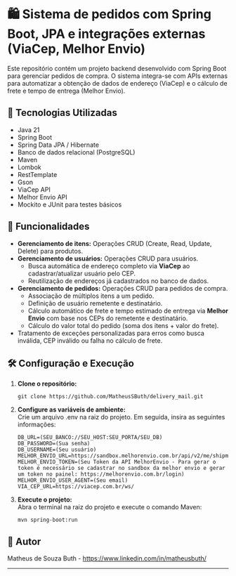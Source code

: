 <body>
    <h1>🛍 Sistema de pedidos com Spring Boot, JPA e integrações externas (ViaCep, Melhor Envio)</h1>
    <p>Este repositório contém um projeto backend desenvolvido com Spring Boot para gerenciar pedidos de compra. O sistema integra-se com APIs externas para automatizar a obtenção de dados de endereço (ViaCep) e o cálculo de frete e tempo de entrega (Melhor Envio).</p>
    <h2>🚀 Tecnologias Utilizadas</h2>
    <ul>
        <li>Java 21</li>
        <li>Spring Boot</li>
        <li>Spring Data JPA / Hibernate</li>
        <li>Banco de dados relacional (PostgreSQL)</li>
        <li>Maven</li>
        <li>Lombok</li>
        <li>RestTemplate</li>
        <li>Gson</li>
        <li>ViaCep API</li>
        <li>Melhor Envio API</li>
        <li>Mockito e JUnit para testes básicos</li>
    </ul>
    <h2>📌 Funcionalidades</h2>
    <ul>
        <li><strong>Gerenciamento de itens:</strong> Operações CRUD (Create, Read, Update, Delete) para produtos.</li>
        <li><strong>Gerenciamento de usuários:</strong> Operações CRUD para usuários.
            <ul>
                <li>Busca automática de endereço completo via <strong>ViaCep</strong> ao cadastrar/atualizar usuário pelo CEP.</li>
                <li>Reutilização de endereços já cadastrados no banco de dados.</li>
            </ul>
        </li>
        <li><strong>Gerenciamento de pedidos:</strong> Operações CRUD para pedidos de compra.
            <ul>
                <li>Associação de múltiplos itens a um pedido.</li>
                <li>Definição de usuário remetente e destinatário.</li>
                <li>Cálculo automático de frete e tempo estimado de entrega via <strong>Melhor Envio</strong> com base nos CEPs do remetente e destinatário.</li>
                <li>Cálculo do valor total do pedido (soma dos itens + valor do frete).</li>
            </ul>
        </li>
        <li>Tratamento de exceções personalizadas para erros como busca inválida, CEP inválido ou falha no cálculo de frete.</li>
    </ul>
    <h2>🛠 Configuração e Execução</h2>
    <ol>
        <li>
            <p><strong>Clone o repositório:</strong></p>
            <pre><code>git clone https://github.com/MatheusSButh/delivery_mail.git</code></pre>
        </li>
        <li>
            <p><strong>Configure as variáveis de ambiente:</strong><br>
            Crie um arquivo .env na raiz do projeto. Em seguida, insira as seguintes informações:</p>
            <pre><code class="language-properties">DB_URL=(SEU_BANCO://SEU_HOST:SEU_PORTA/SEU_DB)
DB_PASSWORD=(Sua senha)
DB_USERNAME=(Seu usuário)
MELHOR_ENVIO_URL=https://sandbox.melhorenvio.com.br/api/v2/me/shipment/calculate
MELHOR_ENVIO_TOKEN=(Seu Token da API MelhorEnvio - Para gerar o token é necessário se cadastrar no sandbox da melhor envio e gerar um token no painel: https://melhorenvio.com.br/login)
MELHOR_ENVIO_USER_AGENT=(Seu email)
VIA_CEP_URL=https://viacep.com.br/ws/
</code></pre>
        </li>
        <li>
            <p><strong>Execute o projeto:</strong><br>
            Abra o terminal na raiz do projeto e execute o comando Maven:</p>
            <pre><code>mvn spring-boot:run
</code></pre>
        </li>
    </ol>
    <h2>📝 Autor</h2>
    <p>Matheus de Souza Buth - <a href="https://www.linkedin.com/in/matheusbuth/">https://www.linkedin.com/in/matheusbuth/</a></p>
    <hr>
</body>
</html>
